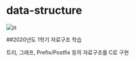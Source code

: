 # data-structure

![js](https://img.shields.io/badge/C-00599C?style=for-the-badge&logo=c&logoColor=white)

##2020년도 1학기 자료구조 학습

트리, 그래프, Prefix/Postfix 등의 자료구조를 C로 구현




